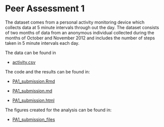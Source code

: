 Peer Assessment 1
======================================================

The dataset comes from a personal activity monitoring device which collects data at 5 minute intervals through out the day. The dataset consists of two months of data from an anonymous individual collected during the months of October and November 2012 and includes the number of steps taken in 5 minute intervals each day.

The data can be found in 

- [activity.csv](https://github.com/ChiaraDG/datasciencecoursera/blob/master/Reproducible%20Research/Peer%20Assessment%201/activity.csv)

The code and the results can be found in:

- [PA1_submission.Rmd](https://github.com/ChiaraDG/datasciencecoursera/blob/master/Reproducible%20Research/Peer%20Assessment%201/PA1_submission.Rmd)

- [PA1_submission.md](https://github.com/ChiaraDG/datasciencecoursera/blob/master/Reproducible%20Research/Peer%20Assessment%201/PA1_submission.md)

- [PA1_submission.html](https://github.com/ChiaraDG/datasciencecoursera/blob/master/Reproducible%20Research/Peer%20Assessment%201/PA1_submission.html)

The figures created for the analysis can be found in:

- [PA1_submission_files](https://github.com/ChiaraDG/datasciencecoursera/tree/master/Reproducible%20Research/Peer%20Assessment%201/PA1_submission_files/figure-html)